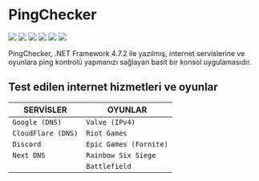 # PingChecker
![](https://img.shields.io/github/license/C4LOX/CSharp-Ping-Check.svg)
![](https://img.shields.io/github/forks/C4LOX/CSharp-Ping-Check.svg)
![](https://img.shields.io/github/issues/C4LOX/CSharp-Ping-Check.svg)
![](https://img.shields.io/github/issues-pr/C4LOX/CSharp-Ping-Check.svg)
![](https://img.shields.io/github/stars/C4LOX/CSharp-Ping-Check.svg)
![](https://img.shields.io/github/watchers/C4LOX/CSharp-Ping-Check.svg)
<br/>
<p>PingChecker, .NET Framework 4.7.2 ile yazılmış, internet servislerine ve oyunlara ping kontrolü yapmanızı sağlayan basit bir konsol uygulamasıdır.</p>

## Test edilen internet hizmetleri ve oyunlar
|SERVİSLER|OYUNLAR|
|-|-|
| `Google (DNS)`|`Valve (IPv4)`|
|`CloudFlare (DNS)`|`Riot Games`|
| `Discord`|`Epic Games (Fornite)`|
|`Next DNS`|`Rainbow Six Siege`|
||`Battlefield`|
